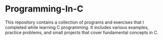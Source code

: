 # Programming-In-C
This repository contains a collection of programs and exercises that I completed while learning C programming. It includes various examples, practice problems, and small projects that cover fundamental concepts in C.
